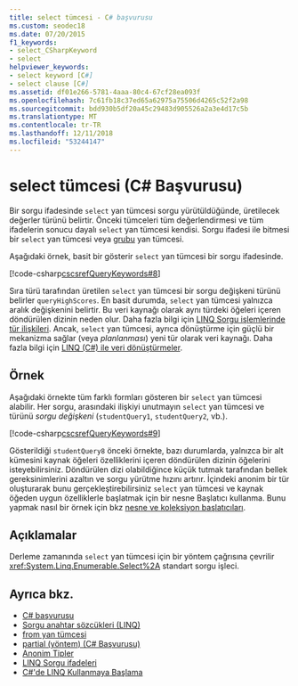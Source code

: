 ```yaml
---
title: select tümcesi - C# başvurusu
ms.custom: seodec18
ms.date: 07/20/2015
f1_keywords:
- select_CSharpKeyword
- select
helpviewer_keywords:
- select keyword [C#]
- select clause [C#]
ms.assetid: df01e266-5781-4aaa-80c4-67cf28ea093f
ms.openlocfilehash: 7c61fb18c37ed65a62975a75506d4265c52f2a98
ms.sourcegitcommit: bdd930b5df20a45c29483d905526a2a3e4d17c5b
ms.translationtype: MT
ms.contentlocale: tr-TR
ms.lasthandoff: 12/11/2018
ms.locfileid: "53244147"
---
```

# <a name="select-clause-c-reference"></a>select tümcesi (C# Başvurusu)

Bir sorgu ifadesinde `select` yan tümcesi sorgu yürütüldüğünde, üretilecek değerler türünü belirtir. Önceki tümceleri tüm değerlendirmesi ve tüm ifadelerin sonucu dayalı `select` yan tümcesi kendisi. Sorgu ifadesi ile bitmesi bir `select` yan tümcesi veya [grubu](group-clause.md) yan tümcesi.

Aşağıdaki örnek, basit bir gösterir `select` yan tümcesi bir sorgu ifadesinde.

[!code-csharp[cscsrefQueryKeywords#8](~/samples/snippets/csharp/VS_Snippets_VBCSharp/CsCsrefQueryKeywords/CS/Select.cs#8)]  

Sıra türü tarafından üretilen `select` yan tümcesi bir sorgu değişkeni türünü belirler `queryHighScores`. En basit durumda, `select` yan tümcesi yalnızca aralık değişkenini belirtir. Bu veri kaynağı olarak aynı türdeki öğeleri içeren döndürülen dizinin neden olur. Daha fazla bilgi için [LINQ Sorgu işlemlerinde tür ilişkileri](../../programming-guide/concepts/linq/type-relationships-in-linq-query-operations.md). Ancak, `select` yan tümcesi, ayrıca dönüştürme için güçlü bir mekanizma sağlar (veya *planlanması*) yeni tür olarak veri kaynağı. Daha fazla bilgi için [LINQ (C#) ile veri dönüştürmeler](../../programming-guide/concepts/linq/data-transformations-with-linq.md).

## <a name="example"></a>Örnek

Aşağıdaki örnekte tüm farklı formları gösteren bir `select` yan tümcesi alabilir. Her sorgu, arasındaki ilişkiyi unutmayın `select` yan tümcesi ve türünü *sorgu değişkeni* (`studentQuery1`, `studentQuery2`, vb.).

[!code-csharp[cscsrefQueryKeywords#9](~/samples/snippets/csharp/VS_Snippets_VBCSharp/CsCsrefQueryKeywords/CS/Select.cs#9)]

Gösterildiği `studentQuery8` önceki örnekte, bazı durumlarda, yalnızca bir alt kümesini kaynak öğeleri özelliklerini içeren döndürülen dizinin öğelerini isteyebilirsiniz. Döndürülen dizi olabildiğince küçük tutmak tarafından bellek gereksinimlerini azaltın ve sorgu yürütme hızını artırır. İçindeki anonim bir tür oluşturarak bunu gerçekleştirebilirsiniz `select` yan tümcesi ve kaynak öğeden uygun özelliklerle başlatmak için bir nesne Başlatıcı kullanma. Bunu yapmak nasıl bir örnek için bkz [nesne ve koleksiyon başlatıcıları](../../programming-guide/classes-and-structs/object-and-collection-initializers.md).

## <a name="remarks"></a>Açıklamalar

Derleme zamanında `select` yan tümcesi için bir yöntem çağrısına çevrilir <xref:System.Linq.Enumerable.Select%2A> standart sorgu işleci.

## <a name="see-also"></a>Ayrıca bkz.

- [C# başvurusu](../index.md)
- [Sorgu anahtar sözcükleri (LINQ)](query-keywords.md)
- [from yan tümcesi](from-clause.md)
- [partial (yöntem) (C# Başvurusu)](partial-method.md)
- [Anonim Tipler](../../programming-guide/classes-and-structs/anonymous-types.md)
- [LINQ Sorgu ifadeleri](../../programming-guide/linq-query-expressions/index.md)
- [C#'de LINQ Kullanmaya Başlama](../../programming-guide/concepts/linq/getting-started-with-linq.md)